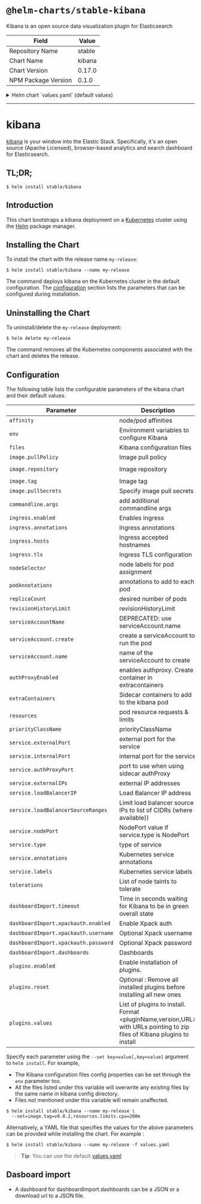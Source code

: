 # `@helm-charts/stable-kibana`

Kibana is an open source data visualization plugin for Elasticsearch

| Field               | Value  |
| ------------------- | ------ |
| Repository Name     | stable |
| Chart Name          | kibana |
| Chart Version       | 0.17.0 |
| NPM Package Version | 0.1.0  |

<details>

<summary>Helm chart `values.yaml` (default values)</summary>

```yaml
image:
  repository: 'docker.elastic.co/kibana/kibana-oss'
  tag: '6.4.2'
  pullPolicy: 'IfNotPresent'

commandline:
  args: []

env:
  {}
  # All Kibana configuration options are adjustable via env vars.
  # To adjust a config option to an env var uppercase + replace `.` with `_`
  # Ref: https://www.elastic.co/guide/en/kibana/current/settings.html
  #
  # ELASTICSEARCH_URL: http://elasticsearch-client:9200
  # SERVER_PORT: 5601
  # LOGGING_VERBOSE: "true"
  # SERVER_DEFAULTROUTE: "/app/kibana"

files:
  kibana.yml:
    ## Default Kibana configuration from kibana-docker.
    server.name: kibana
    server.host: '0'
    elasticsearch.url: http://elasticsearch:9200

    ## Custom config properties below
    ## Ref: https://www.elastic.co/guide/en/kibana/current/settings.html
    # server.port: 5601
    # logging.verbose: "true"
    # server.defaultRoute: "/app/kibana"

service:
  type: ClusterIP
  externalPort: 443
  internalPort: 5601
  # authProxyPort: 5602 To be used with authProxyEnabled and a proxy extraContainer
  ## External IP addresses of service
  ## Default: nil
  ##
  # externalIPs:
  # - 192.168.0.1
  #
  ## LoadBalancer IP if service.type is LoadBalancer
  ## Default: nil
  ##
  # loadBalancerIP: 10.2.2.2
  annotations:
    {}
    # Annotation example: setup ssl with aws cert when service.type is LoadBalancer
    # service.beta.kubernetes.io/aws-load-balancer-ssl-cert: arn:aws:acm:us-east-1:EXAMPLE_CERT
  labels:
    {}
    ## Label example: show service URL in `kubectl cluster-info`
    # kubernetes.io/cluster-service: "true"
  ## Limit load balancer source ips to list of CIDRs (where available)
  # loadBalancerSourceRanges: []

ingress:
  enabled: false
  # hosts:
  # - chart-example.local
  # annotations:
  #   kubernetes.io/ingress.class: nginx
  #   kubernetes.io/tls-acme: "true"
  # tls:
  # - secretName: chart-example-tls
  #   hosts:
  #     - chart-example.local

serviceAccount:
  # Specifies whether a service account should be created
  create: false
  # The name of the service account to use.
  # If not set and create is true, a name is generated using the fullname template
  # If set and create is false, the service account must be existing
  name:

livenessProbe:
  enabled: false
  initialDelaySeconds: 30
  timeoutSeconds: 10

readinessProbe:
  enabled: false
  initialDelaySeconds: 30
  timeoutSeconds: 10

# Enable an authproxy. Specify container in extraContainers
authProxyEnabled: false

extraContainers: |
# - name: proxy
#   image: quay.io/gambol99/keycloak-proxy:latest
#   args:
#     - --resource=uri=/*
#     - --discovery-url=https://discovery-url
#     - --client-id=client
#     - --client-secret=secret
#     - --listen=0.0.0.0:5602
#     - --upstream-url=http://127.0.0.1:5601
#   ports:
#     - name: web
#       containerPort: 9090
resources:
  {}
  # limits:
  #   cpu: 100m
  #   memory: 300Mi
  # requests:
  #   cpu: 100m
  #   memory: 300Mi

priorityClassName: ''

# Affinity for pod assignment
# Ref: https://kubernetes.io/docs/concepts/configuration/assign-pod-node/#affinity-and-anti-affinity
# affinity: {}

# Tolerations for pod assignment
# Ref: https://kubernetes.io/docs/concepts/configuration/taint-and-toleration/
tolerations: []

# Node labels for pod assignment
# Ref: https://kubernetes.io/docs/user-guide/node-selection/
nodeSelector: {}

podAnnotations: {}
replicaCount: 1
revisionHistoryLimit: 3

# To export a dashboard from a running Kibana 6.3.x use:
# curl --user <username>:<password> -XGET https://kibana.yourdomain.com:5601/api/kibana/dashboards/export?dashboard=<some-dashboard-uuid> > my-dashboard.json
# A dashboard is defined by a name and a string with the json payload or the download url
dashboardImport:
  timeout: 60
  xpackauth:
    enabled: false
    username: myuser
    password: mypass
  dashboards:
    {}
    # k8s: https://raw.githubusercontent.com/monotek/kibana-dashboards/master/k8s-fluentd-elasticsearch.json

# List of plugins to install using initContainer
plugins:
  # set to true to enable plugins installation
  enabled: false
  # set to true to remove all kibana plugins before installation
  reset: false
  # Use <plugin_name,version,url> to add/upgrade plugin
  values:
    # - elastalert-kibana-plugin,1.0.1,https://github.com/bitsensor/elastalert-kibana-plugin/releases/download/1.0.1/elastalert-kibana-plugin-1.0.1-6.4.2.zip
    # - logtrail,0.1.30,https://github.com/sivasamyk/logtrail/releases/download/v0.1.30/logtrail-6.4.2-0.1.30.zip
    # - other_plugin
```

</details>

---

# kibana

[kibana](https://github.com/elastic/kibana) is your window into the Elastic Stack. Specifically, it's an open source (Apache Licensed), browser-based analytics and search dashboard for Elasticsearch.

## TL;DR;

```console
$ helm install stable/kibana
```

## Introduction

This chart bootstraps a kibana deployment on a [Kubernetes](http://kubernetes.io) cluster using the [Helm](https://helm.sh) package manager.

## Installing the Chart

To install the chart with the release name `my-release`:

```console
$ helm install stable/kibana --name my-release
```

The command deploys kibana on the Kubernetes cluster in the default configuration. The [configuration](#configuration) section lists the parameters that can be configured during installation.

## Uninstalling the Chart

To uninstall/delete the `my-release` deployment:

```console
$ helm delete my-release
```

The command removes all the Kubernetes components associated with the chart and deletes the release.

## Configuration

The following table lists the configurable parameters of the kibana chart and their default values.

| Parameter                            | Description                                                                                                              | Default                               |
| ------------------------------------ | ------------------------------------------------------------------------------------------------------------------------ | ------------------------------------- |
| `affinity`                           | node/pod affinities                                                                                                      | None                                  |
| `env`                                | Environment variables to configure Kibana                                                                                | `{}`                                  |
| `files`                              | Kibana configuration files                                                                                               | None                                  |
| `image.pullPolicy`                   | Image pull policy                                                                                                        | `IfNotPresent`                        |
| `image.repository`                   | Image repository                                                                                                         | `docker.elastic.co/kibana/kibana-oss` |
| `image.tag`                          | Image tag                                                                                                                | `6.4.2`                               |
| `image.pullSecrets`                  | Specify image pull secrets                                                                                               | `nil`                                 |
| `commandline.args`                   | add additional commandline args                                                                                          | `nil`                                 |
| `ingress.enabled`                    | Enables Ingress                                                                                                          | `false`                               |
| `ingress.annotations`                | Ingress annotations                                                                                                      | None:                                 |
| `ingress.hosts`                      | Ingress accepted hostnames                                                                                               | None:                                 |
| `ingress.tls`                        | Ingress TLS configuration                                                                                                | None:                                 |
| `nodeSelector`                       | node labels for pod assignment                                                                                           | `{}`                                  |
| `podAnnotations`                     | annotations to add to each pod                                                                                           | `{}`                                  |
| `replicaCount`                       | desired number of pods                                                                                                   | `1`                                   |
| `revisionHistoryLimit`               | revisionHistoryLimit                                                                                                     | `3`                                   |
| `serviceAccountName`                 | DEPRECATED: use serviceAccount.name                                                                                      | `nil`                                 |
| `serviceAccount.create`              | create a serviceAccount to run the pod                                                                                   | `false`                               |
| `serviceAccount.name`                | name of the serviceAccount to create                                                                                     | `kibana.fullname`                     |
| `authProxyEnabled`                   | enables authproxy. Create container in extracontainers                                                                   | `false`                               |
| `extraContainers`                    | Sidecar containers to add to the kibana pod                                                                              | `{}`                                  |
| `resources`                          | pod resource requests & limits                                                                                           | `{}`                                  |
| `priorityClassName`                  | priorityClassName                                                                                                        | `nil`                                 |
| `service.externalPort`               | external port for the service                                                                                            | `443`                                 |
| `service.internalPort`               | internal port for the service                                                                                            | `4180`                                |
| `service.authProxyPort`              | port to use when using sidecar authProxy                                                                                 | None:                                 |
| `service.externalIPs`                | external IP addresses                                                                                                    | None:                                 |
| `service.loadBalancerIP`             | Load Balancer IP address                                                                                                 | None:                                 |
| `service.loadBalancerSourceRanges`   | Limit load balancer source IPs to list of CIDRs (where available))                                                       | `[]`                                  |
| `service.nodePort`                   | NodePort value if service.type is NodePort                                                                               | None:                                 |
| `service.type`                       | type of service                                                                                                          | `ClusterIP`                           |
| `service.annotations`                | Kubernetes service annotations                                                                                           | None:                                 |
| `service.labels`                     | Kubernetes service labels                                                                                                | None:                                 |
| `tolerations`                        | List of node taints to tolerate                                                                                          | `[]`                                  |
| `dashboardImport.timeout`            | Time in seconds waiting for Kibana to be in green overall state                                                          | `60`                                  |
| `dashboardImport.xpackauth.enabled`  | Enable Xpack auth                                                                                                        | `false`                               |
| `dashboardImport.xpackauth.username` | Optional Xpack username                                                                                                  | `myuser`                              |
| `dashboardImport.xpackauth.password` | Optional Xpack password                                                                                                  | `mypass`                              |
| `dashboardImport.dashboards`         | Dashboards                                                                                                               | `{}`                                  |
| `plugins.enabled`                    | Enable installation of plugins.                                                                                          | `false`                               |
| `plugins.reset`                      | Optional : Remove all installed plugins before installing all new ones                                                   | `false`                               |
| `plugins.values`                     | List of plugins to install. Format <pluginName,version,URL> with URLs pointing to zip files of Kibana plugins to install | None:                                 |

Specify each parameter using the `--set key=value[,key=value]` argument to `helm install`. For example,

- The Kibana configuration files config properties can be set through the `env` parameter too.
- All the files listed under this variable will overwrite any existing files by the same name in kibana config directory.
- Files not mentioned under this variable will remain unaffected.

```console
$ helm install stable/kibana --name my-release \
  --set=image.tag=v0.0.2,resources.limits.cpu=200m
```

Alternatively, a YAML file that specifies the values for the above parameters can be provided while installing the chart. For example :

```console
$ helm install stable/kibana --name my-release -f values.yaml
```

> **Tip**: You can use the default [values.yaml](values.yaml)

## Dasboard import

- A dashboard for dashboardImport.dashboards can be a JSON or a download url to a JSON file.

